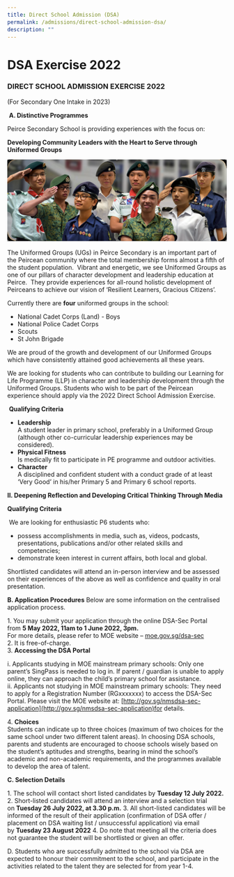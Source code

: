 ```yaml
---
title: Direct School Admission (DSA)
permalink: /admissions/direct-school-admission-dsa/
description: ""
---
```

# **DSA Exercise 2022**

### DIRECT SCHOOL ADMISSION EXERCISE 2022  
(For Secondary One Intake in 2023)

 **A. Distinctive Programmes**

Peirce Secondary School is providing experiences with the focus on:

**Developing Community Leaders with the Heart to Serve through Uniformed Groups**

![](/images/dsa221-1024x382-1.png)

The Uniformed Groups (UGs) in Peirce Secondary is an important part of the Peircean community where the total membership forms almost a fifth of the student population.  Vibrant and energetic, we see Uniformed Groups as one of our pillars of character development and leadership education at Peirce.  They provide experiences for all-round holistic development of Peirceans to achieve our vision of ‘Resilient Learners, Gracious Citizens’.

Currently there are **four** uniformed groups in the school:

*   National Cadet Corps (Land) - Boys
*   National Police Cadet Corps
*   Scouts
*   St John Brigade

We are proud of the growth and development of our Uniformed Groups which have consistently attained good achievements all these years.

We are looking for students who can contribute to building our Learning for Life Programme (LLP) in character and leadership development through the Uniformed Groups. Students who wish to be part of the Peircean experience should apply via the 2022 Direct School Admission Exercise.

 **Qualifying Criteria**

*   **Leadership**   
A student leader in primary school, preferably in a Uniformed Group (although other co-curricular leadership experiences may be considered).
*   **Physical Fitness**   
Is medically fit to participate in PE programme and outdoor activities.
*   **Character**   
A disciplined and confident student with a conduct grade of at least ‘Very Good’ in his/her Primary 5 and Primary 6 school reports.


**II. Deepening Reflection and Developing Critical Thinking Through Media**

**Qualifying Criteria**

 We are looking for enthusiastic P6 students who:

*   possess accomplishments in media, such as, videos, podcasts, presentations, publications and/or other related skills and competencies;
*   demonstrate keen interest in current affairs, both local and global.

Shortlisted candidates will attend an in-person interview and be assessed on their experiences of the above as well as confidence and quality in oral presentation.

**B. Application Procedures**
Below are some information on the centralised application process.

1\.  You may submit your application through the online DSA-Sec Portal from **5 May 2022, 11am to 1 June 2022, 3pm.**   
For more details, please refer to MOE website – [moe.gov.sg/dsa-sec](http://www.moe.gov.sg/dsa-sec)   
2\.  It is free-of-charge.    
3\.  **Accessing the DSA Portal**  
	
i. Applicants studying in MOE mainstream primary schools: Only one parent’s SingPass is needed to log in. If parent / guardian is unable to apply online, they can approach the child’s primary school for assistance.   
ii. Applicants not studying in MOE mainstream primary schools: They need to apply for a Registration Number (RGxxxxxxx) to access the DSA-Sec Portal. Please visit the MOE website at: [http://gov.sg/nmsdsa-sec-application](http://gov.sg/nmsdsa-sec-application)for details.
    
4\.  **Choices**    
Students can indicate up to three choices (maximum of two choices for the same school under two different talent areas). In choosing DSA schools, parents and students are encouraged to choose schools wisely based on the student’s aptitudes and strengths, bearing in mind the school’s academic and non-academic requirements, and the programmes available to develop the area of talent.

**C. Selection Details**

1\.  The school will contact short listed candidates by **Tuesday 12 July 2022.**
2\.  Short-listed candidates will attend an interview and a selection trial on **Tuesday 26 July 2022, at 3.30 p.m.**
3\.  All short-listed candidates will be informed of the result of their application (confirmation of DSA offer / placement on DSA waiting list / unsuccessful application) via email by **Tuesday 23 August 2022**
4\.  Do note that meeting all the criteria does not guarantee the student will be shortlisted or given an offer.

D. Students who are successfully admitted to the school via DSA are expected to honour their commitment to the school, and participate in the activities related to the talent they are selected for from year 1-4.